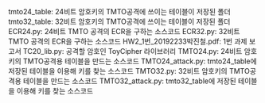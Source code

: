 tmto24_table: 24비트 암호키의 TMTO공격에 쓰이는 테이블이 저장된 폴더
tmto32_table: 32비트 암호키의 TMTO공격에 쓰이는 테이블이 저장된 폴더
ECR24.py: 24비트 TMTO 공격의 ECR을 구하는 소스코드
ECR32.py: 32비트 TMTO 공격의 ECR을 구하는 소스코드
HW2_1번_20192233박진철.pdf: 1번 과제 보고서
TC20_lib.py: 공격할 암호인 ToyCipher 라이브러리
TMTO24.py: 24비트 암호키의 TMTO공격용 테이블을 만드는 소스코드
TMTO24_attack.py: tmto24_table에 저장된 테이블을 이용해 키를 찾는 소스코드
TMTO32.py: 32비트 암호키의 TMTO공격용 테이블을 만드는 소스코드
TMTO32_attack.py: tmto32_table에 저장된 테이블을 이용해 키를 찾는 소스코드
